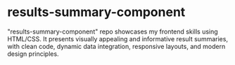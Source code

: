 # results-summary-component
"results-summary-component" repo showcases my frontend skills using HTML/CSS. It presents visually appealing and informative result summaries, with clean code, dynamic data integration, responsive layouts, and modern design principles.
